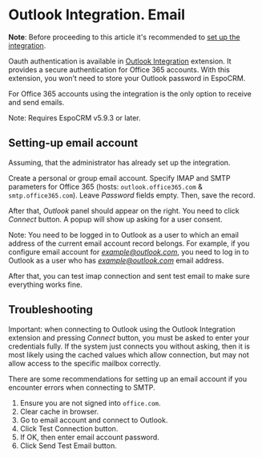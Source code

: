 # Outlook Integration. Email

**Note**: Before proceeding to this article it's recommended to [set up the integration](setting-up.md).

Oauth authentication is available in [Outlook Integration](https://www.espocrm.com/extensions/outlook-integration) extension. It provides a secure authentication for Office 365 accounts. With this extension, you won’t need to store your Outlook password in EspoCRM.

For Office 365 accounts using the integration is the only option to receive and send emails.

Note: Requires EspoCRM v5.9.3 or later.

## Setting-up email account

Assuming, that the administrator has already set up the integration.

Create a personal or group email account. Specify IMAP and SMTP parameters for Office 365 (hosts: `outlook.office365.com` & `smtp.office365.com`). Leave *Password* fields empty. Then, save the record.

After that, *Outlook* panel should appear on the right. You need to click *Connect* button. A popup will show up asking for a user consent.

Note: You need to be logged in to Outlook as a user to which an email address of the current email account record belongs. For example, if you configure email account for *example@outlook.com*, you need to log in to Outlook as a user who has *example@outlook.com* email address.

After that, you can test imap connection and sent test email to make sure everything works fine.

## Troubleshooting

Important: when connecting to Outlook using the Outlook Integration extension and pressing *Connect* button, you must be asked to enter your credentials fully. If the system just connects you without asking, then it is most likely using the cached values which allow connection, but may not allow access to the specific mailbox correctly.

There are some recommendations for setting up an email account if you encounter errors when connecting to SMTP.

1. Ensure you are not signed into `office.com`.
2. Clear cache in browser.
3. Go to email account and connect to Outlook.
4. Click Test Connection button.
5. If OK, then enter email account password.
6. Click Send Test Email button.
